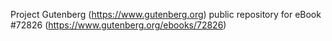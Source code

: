 Project Gutenberg (https://www.gutenberg.org) public repository
for eBook #72826 (https://www.gutenberg.org/ebooks/72826)
